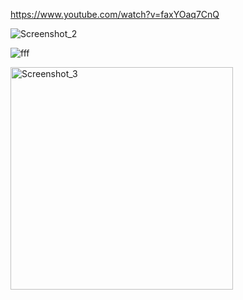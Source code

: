 https://www.youtube.com/watch?v=faxYOaq7CnQ

![Screenshot_2](https://github.com/offpic/SSD2119-GPIO-HIGH-SPEED-STM32/assets/31142397/087bfb81-db27-4c95-82c8-d0dfd2a87dce)

![fff](https://github.com/offpic/SSD2119-GPIO-HIGH-SPEED-STM32/assets/31142397/f0d6aeaf-777d-4029-be20-70653e97447b)

<img width="356" alt="Screenshot_3" src="https://github.com/offpic/SSD2119-GPIO-HIGH-SPEED-STM32/assets/31142397/bb5a6d9a-1b33-48d9-a1db-59722dd92163">
